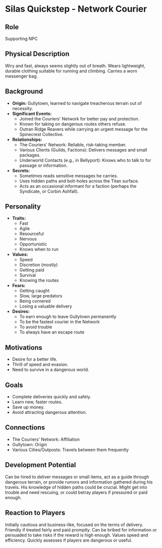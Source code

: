 # Silas Quickstep - Network Courier

## Role
Supporting NPC

## Physical Description
Wiry and fast, always seems slightly out of breath. Wears lightweight, durable clothing suitable for running and climbing. Carries a worn messenger bag.

## Background
- **Origin:** Gullytown, learned to navigate treacherous terrain out of necessity.
- **Significant Events:**
  - Joined the Couriers' Network for better pay and protection.
  - Known for taking on dangerous routes others refuse.
  - Outran Ridge Reavers while carrying an urgent message for the Spinecrest Collective.
- **Relationships:**
  - The Couriers' Network: Reliable, risk-taking member.
  - Various Clients (Guilds, Factions): Delivers messages and small packages.
  - Underworld Contacts (e.g., in Bellyport): Knows who to talk to for passage or information.
- **Secrets:**
  - Sometimes reads sensitive messages he carries.
  - Uses hidden paths and bolt-holes across the Titan surface.
  - Acts as an occasional informant for a faction (perhaps the Syndicate, or Corbin Ashfall).

## Personality
- **Traits:**
  - Fast
  - Agile
  - Resourceful
  - Nervous
  - Opportunistic
  - Knows when to run
- **Values:**
  - Speed
  - Discretion (mostly)
  - Getting paid
  - Survival
  - Knowing the routes
- **Fears:**
  - Getting caught
  - Slow, large predators
  - Being cornered
  - Losing a valuable delivery
- **Desires:**
  - To earn enough to leave Gullytown permanently
  - To be the fastest courier in the Network
  - To avoid trouble
  - To always have an escape route

## Motivations
- Desire for a better life.
- Thrill of speed and evasion.
- Need to survive in a dangerous world.

## Goals
- Complete deliveries quickly and safely.
- Learn new, faster routes.
- Save up money.
- Avoid attracting dangerous attention.

## Connections
- The Couriers' Network: Affiliation
- Gullytown: Origin
- Various Cities/Outposts: Travels between them frequently

## Development Potential
Can be hired to deliver messages or small items, act as a guide through dangerous terrain, or provide rumors and information gathered during his travels. His knowledge of hidden paths could be crucial. Might get into trouble and need rescuing, or could betray players if pressured or paid enough.

## Reaction to Players
Initially cautious and business-like, focused on the terms of delivery. Friendly if treated fairly and paid promptly. Can be bribed for information or persuaded to take risks if the reward is high enough. Values speed and efficiency. Quickly assesses if players are dangerous or useful.
